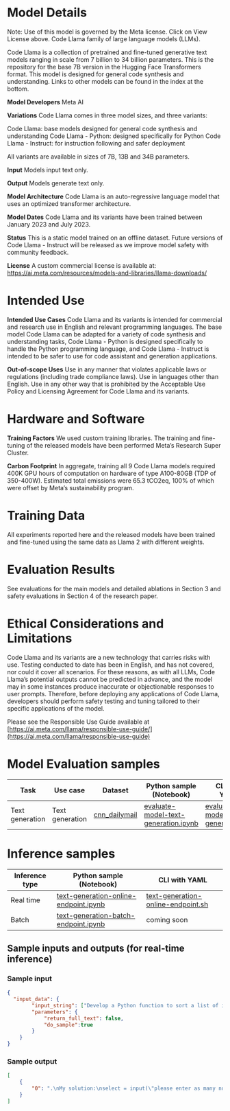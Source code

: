 # **Model Details**
Note: Use of this model is governed by the Meta license. Click on View License above.
Code Llama family of large language models (LLMs).

Code Llama is a collection of pretrained and fine-tuned generative text models ranging in scale from 7 billion to 34 billion parameters. This is the repository for the base 7B version in the Hugging Face Transformers format. This model is designed for general code synthesis and understanding. Links to other models can be found in the index at the bottom.

**Model Developers** Meta AI

**Variations** Code Llama comes in three model sizes, and three variants:

Code Llama: base models designed for general code synthesis and understanding
Code Llama - Python: designed specifically for Python
Code Llama - Instruct: for instruction following and safer deployment

All variants are available in sizes of 7B, 13B and 34B parameters.

**Input** Models input text only.

**Output** Models generate text only.

**Model Architecture** Code Llama is an auto-regressive language model that uses an optimized transformer architecture.

**Model Dates** Code Llama and its variants have been trained between January 2023 and July 2023.

**Status** This is a static model trained on an offline dataset. Future versions of Code Llama - Instruct will be released as we improve model safety with community feedback.

**License** A custom commercial license is available at: https://ai.meta.com/resources/models-and-libraries/llama-downloads/

# **Intended Use**
**Intended Use Cases** Code Llama and its variants is intended for commercial and research use in English and relevant programming languages. The base model Code Llama can be adapted for a variety of code synthesis and understanding tasks, Code Llama - Python is designed specifically to handle the Python programming language, and Code Llama - Instruct is intended to be safer to use for code assistant and generation applications.

**Out-of-scope Uses** Use in any manner that violates applicable laws or regulations (including trade compliance laws). Use in languages other than English. Use in any other way that is prohibited by the Acceptable Use Policy and Licensing Agreement for Code Llama and its variants.

# **Hardware and Software**
**Training Factors** We used custom training libraries. The training and fine-tuning of the released models have been performed Meta’s Research Super Cluster.

**Carbon Footprint**  In aggregate, training all 9 Code Llama models required 400K GPU hours of computation on hardware of type A100-80GB (TDP of 350-400W). Estimated total emissions were 65.3 tCO2eq, 100% of which were offset by Meta’s sustainability program.

# **Training Data**
All experiments reported here and the released models have been trained and fine-tuned using the same data as Llama 2 with different weights.

# **Evaluation Results**

See evaluations for the main models and detailed ablations in Section 3 and safety evaluations in Section 4 of the research paper.

# **Ethical Considerations and Limitations**
Code Llama and its variants are a new technology that carries risks with use. Testing conducted to date has been in English, and has not covered, nor could it cover all scenarios. For these reasons, as with all LLMs, Code Llama’s potential outputs cannot be predicted in advance, and the model may in some instances produce inaccurate or objectionable responses to user prompts. Therefore, before deploying any applications of Code Llama, developers should perform safety testing and tuning tailored to their specific applications of the model.

Please see the Responsible Use Guide available at [https://ai.meta.com/llama/responsible-use-guide/](https://ai.meta.com/llama/responsible-use-guide)

# Model Evaluation samples

Task| Use case| Dataset| Python sample (Notebook)| CLI with YAML
|--|--|--|--|--|
Text generation | Text generation | <a href="https://huggingface.co/datasets/cnn_dailymail" target="_blank"> cnn_dailymail </a> | <a href="https://aka.ms/azureml-eval-sdk-text-generation/" target="_blank">evaluate-model-text-generation.ipynb</a> | <a href="https://aka.ms/azureml-eval-cli-text-generation/" target="_blank">evaluate-model-text-generation.yml</a>


# **Inference samples**

Inference type|Python sample (Notebook)|CLI with YAML
|--|--|--|
Real time|<a href="https://aka.ms/azureml-infer-online-sdk-text-generation" target="_blank">text-generation-online-endpoint.ipynb</a>|<a href="https://aka.ms/azureml-infer-online-cli-text-generation" target="_blank">text-generation-online-endpoint.sh</a>
Batch |<a href="https://aka.ms/azureml-infer-batch-sdk-text-generation" target="_blank">text-generation-batch-endpoint.ipynb</a>| coming soon


## **Sample inputs and outputs (for real-time inference)**

### **Sample input**
```json
{
  "input_data": {
        "input_string": ["Develop a Python function to sort a list of integers in ascending order"], 
        "parameters": { 
            "return_full_text": false,
            "do_sample":true
        }
    }
}
```

### **Sample output**
```json
[
    {
        "0": ".\nMy solution:\nselect = input(\"please enter as many numbers as you want for the sorting in a row and seperate them by space: \")\nselect = select.split()\na = list()\nfor numbers in select:\n        if numbers.isdigit():\n            a.insert(0, int(select[0])- int(select[1]))\n        else:\n            print(\"you have entered incorrect input\")\nprint(sorted(a))\n\nAlthough this solution is correct as per the problem requirement, it can be further improved. At an academic level, the understanding of excdeption handling in Python is very important. Therefore in my solution above, I have used the \"try\" and \"except\" methods which handles exception with \"Value Error\" code.\n\nIf all the input is a valid input and hence, the overall methodology of my solution remains the same, the python code below is more optimal and efficient:\n\ndef sort(select):\n    try:\n        a = list(map(int, select.split()))\n        return sorted(a)\n\n    except ValueError:\n      print(\"you have entered incorrect input, only numbers are valid\")"
    }
]
```
